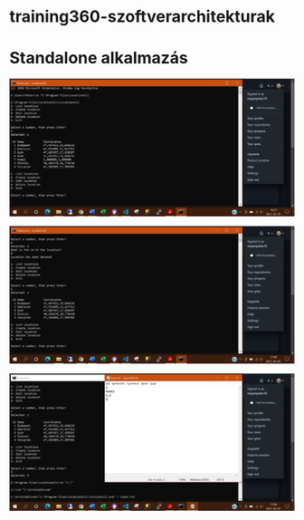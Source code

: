 # training360-szoftverarchitekturak

# Standalone alkalmazás
![Standalone1](Standalone_1.PNG)

![Standalone1](Standalone_2.PNG)

![Standalone1](Standalone_3.PNG)
